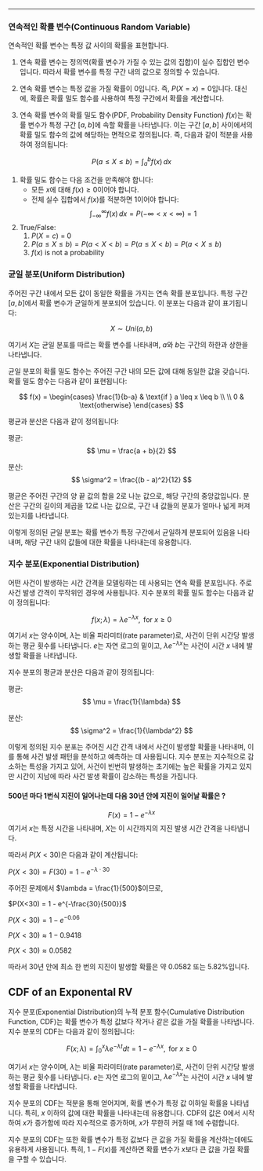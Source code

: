 
---
### 연속적인 확률 변수(Continuous Random Variable)
 연속적인 확률 변수는 특정 값 사이의 확률을 표현합니다.

1. 연속 확률 변수는 정의역(확률 변수가 가질 수 있는 값의 집합)이 실수 집합인 변수입니다. 따라서 확률 변수를 특정 구간 내의 값으로 정의할 수 있습니다.

2. 연속 확률 변수는 특정 값을 가질 확률이 0입니다. 즉, $P(X = x) = 0$입니다. 대신에, 확률은 확률 밀도 함수를 사용하여 특정 구간에서 확률을 계산합니다.

3. 연속 확률 변수의 확률 밀도 함수(PDF, Probability Density Function) $f(x)$는 확률 변수가 특정 구간 $[a, b]$에 속할 확률을 나타냅니다. 이는 구간 $[a, b]$ 사이에서의 확률 밀도 함수의 값에 해당하는 면적으로 정의됩니다. 즉, 다음과 같이 적분을 사용하여 정의됩니다:

$$
P(a \leq X \leq b) = \int_a^b f(x) \, dx
$$

1. 확률 밀도 함수는 다음 조건을 만족해야 합니다:
   - 모든 $x$에 대해 $f(x) \geq 0$이어야 합니다.
   - 전체 실수 집합에서 $f(x)$를 적분하면 1이어야 합니다:
     $$
     \int_{-\infty}^{\infty} f(x) \, dx = P(−∞<x<∞) = 1
     $$
2. True/False:
	1.  $P(X = c)$ = 0
	2. $P(a≤X≤b)=P(a<X<b)=P(a≤X<b)=P(a<X≤b)$
	3. $f(x)$ is not a probability
### 균일 분포(Uniform Distribution)
주어진 구간 내에서 모든 값이 동일한 확률을 가지는 연속 확률 분포입니다. 
특정 구간 $[a, b]$에서 확률 변수가 균일하게 분포되어 있습니다. 이 분포는 다음과 같이 표기됩니다:

$$
X \sim Uni(a, b)
$$

여기서 $X$는 균일 분포를 따르는 확률 변수를 나타내며, $a$와 $b$는 구간의 하한과 상한을 나타냅니다.

균일 분포의 확률 밀도 함수는 주어진 구간 내의 모든 값에 대해 동일한 값을 갖습니다. 확률 밀도 함수는 다음과 같이 표현됩니다:

$$
f(x) = 
\begin{cases} 
\frac{1}{b-a} & \text{if } a \leq x \leq b \\ \\
0 & \text{otherwise} 
\end{cases}
$$

평균과 분산은 다음과 같이 정의됩니다:

평균:
$$
\mu = \frac{a + b}{2}
$$

분산:
$$
\sigma^2 = \frac{(b - a)^2}{12}
$$

평균은 주어진 구간의 양 끝 값의 합을 2로 나눈 값으로, 해당 구간의 중앙값입니다. 분산은 구간의 길이의 제곱을 12로 나눈 값으로, 구간 내 값들의 분포가 얼마나 넓게 퍼져있는지를 나타냅니다.

이렇게 정의된 균일 분포는 확률 변수가 특정 구간에서 균일하게 분포되어 있음을 나타내며, 해당 구간 내의 값들에 대한 확률을 나타내는데 유용합니다.


### 지수 분포(Exponential Distribution)
어떤 사건이 발생하는 시간 간격을 모델링하는 데 사용되는 연속 확률 분포입니다. 
주로 사건 발생 간격이 무작위인 경우에 사용됩니다. 
지수 분포의 확률 밀도 함수는 다음과 같이 정의됩니다:

$$
f(x; \lambda) = \lambda e^{-\lambda x}, \text{ for } x \geq 0
$$

여기서 $x$는 양수이며, $\lambda$는 비율 파라미터(rate parameter)로, 사건이 단위 시간당 발생하는 평균 횟수를 나타냅니다. $e$는 자연 로그의 밑이고, $\lambda e^{-\lambda x}$는 사건이 시간 $x$ 내에 발생할 확률을 나타냅니다.

지수 분포의 평균과 분산은 다음과 같이 정의됩니다:

평균:
$$
\mu = \frac{1}{\lambda}
$$

분산:
$$
\sigma^2 = \frac{1}{\lambda^2}
$$

이렇게 정의된 지수 분포는 주어진 시간 간격 내에서 사건이 발생할 확률을 나타내며, 이를 통해 사건 발생 패턴을 분석하고 예측하는 데 사용됩니다. 지수 분포는 지수적으로 감소하는 특성을 가지고 있어, 사건이 빈번히 발생하는 초기에는 높은 확률을 가지고 있지만 시간이 지남에 따라 사건 발생 확률이 감소하는 특성을 가집니다.

#### 500년 마다 1번식 지진이 일어나는데 다음 30년 안에 지진이 일어날 확률은 ?

$$F(x) = 1 - e^{-\lambda x}$$
여기서 $x$는 특정 시간을 나타내며, $X$는 이 시간까지의 지진 발생 시간 간격을 나타냅니다.

따라서 $P(X<30)$은 다음과 같이 계산됩니다:

$P(X<30) = F(30) = 1 - e^{-\lambda \cdot 30}$

주어진 문제에서 $\lambda = \frac{1}{500}$이므로,

$P(X<30) = 1 - e^{-\frac{30}{500}}$

$P(X<30) = 1 - e^{-0.06}$

$P(X<30) \approx 1 - 0.9418$

$P(X<30) \approx 0.0582$

따라서 30년 안에 최소 한 번의 지진이 발생할 확률은 약 0.0582 또는 5.82%입니다.


## CDF of an Exponental RV
지수 분포(Exponential Distribution)의 누적 분포 함수(Cumulative Distribution Function, CDF)는 확률 변수가 특정 값보다 작거나 같은 값을 가질 확률을 나타냅니다. 지수 분포의 CDF는 다음과 같이 정의됩니다:

$$F(x; \lambda) = \int_{0}^{x} \lambda e^{-\lambda t} dt = 1 - e^{-\lambda x}, \text{ for } x \geq 0$$


여기서 $x$는 양수이며, $\lambda$는 비율 파라미터(rate parameter)로, 사건이 단위 시간당 발생하는 평균 횟수를 나타냅니다. $e$는 자연 로그의 밑이고, $\lambda e^{-\lambda x}$는 사건이 시간 $x$ 내에 발생할 확률을 나타냅니다.

지수 분포의 CDF는 적분을 통해 얻어지며, 확률 변수가 특정 값 이하일 확률을 나타냅니다. 특히, $x$ 이하의 값에 대한 확률을 나타내는데 유용합니다. CDF의 값은 0에서 시작하여 $x$가 증가함에 따라 지수적으로 증가하며, $x$가 무한히 커질 때 1에 수렴합니다.

지수 분포의 CDF는 또한 확률 변수가 특정 값보다 큰 값을 가질 확률을 계산하는데에도 유용하게 사용됩니다. 특히, $1 - F(x)$를 계산하면 확률 변수가 $x$보다 큰 값을 가질 확률을 구할 수 있습니다.


